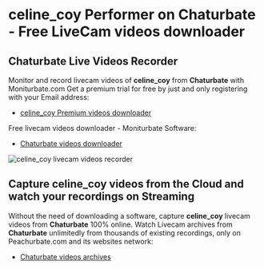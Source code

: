 # celine_coy Performer on Chaturbate - Free LiveCam videos downloader

## Chaturbate Live Videos Recorder

Monitor and record livecam videos of **celine_coy** from **Chaturbate** with Moniturbate.com
Get a premium trial for free by just and only registering with your Email address:
* [celine_coy Premium videos downloader](https://moniturbate.com/request-demo-licence-key.html)

Free livecam videos downloader - Moniturbate Software:
* [Chaturbate videos downloader](https://moniturbate.com/moniturbate-download-software.html)

![celine_coy livecam videos recorder](https://peachurnet.com/templates/moniturbate-software.png)


## Capture celine_coy videos from the Cloud and watch your recordings on Streaming

Without the need of downloading a software, capture **celine_coy** livecam videos from **Chaturbate** 100% online.
Watch Livecam archives from **Chaturbate** unlimitedly from thousands of existing recordings, only on Peachurbate.com and its websites network:
* [Chaturbate videos archives](https://peachurnet.com/)